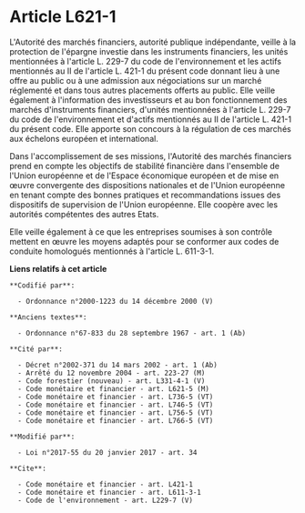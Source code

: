 # Article L621-1

L'Autorité des marchés financiers, autorité publique indépendante, veille à la protection de l'épargne investie dans les
instruments financiers, les unités mentionnées à l'article L. 229-7 du code de l'environnement et les actifs mentionnés au II
de l'article L. 421-1 du présent code donnant lieu à une offre au public ou à une admission aux négociations sur un marché
réglementé et dans tous autres placements offerts au public. Elle veille également à l'information des investisseurs et au
bon fonctionnement des marchés d'instruments financiers, d'unités mentionnées à l'article L. 229-7 du code de l'environnement
et d'actifs mentionnés au II de l'article L. 421-1 du présent code. Elle apporte son concours à la régulation de ces marchés
aux échelons européen et international. 

Dans l'accomplissement de ses missions, l'Autorité des marchés financiers prend en compte les objectifs de stabilité
financière dans l'ensemble de l'Union européenne et de l'Espace économique européen et de mise en œuvre convergente des
dispositions nationales et de l'Union européenne en tenant compte des bonnes pratiques et recommandations issues des
dispositifs de supervision de l'Union européenne. Elle coopère avec les autorités compétentes des autres Etats. 

Elle veille également à ce que les entreprises soumises à son contrôle mettent en œuvre les moyens adaptés pour se conformer
aux codes de conduite homologués mentionnés à l'article L. 611-3-1.

**Liens relatifs à cet article**

	**Codifié par**:

	  - Ordonnance n°2000-1223 du 14 décembre 2000 (V)

	**Anciens textes**:

	  - Ordonnance n°67-833 du 28 septembre 1967 - art. 1 (Ab)

	**Cité par**:

	  - Décret n°2002-371 du 14 mars 2002 - art. 1 (Ab)
	  - Arrêté du 12 novembre 2004 - art. 223-27 (M)
	  - Code forestier (nouveau) - art. L331-4-1 (V)
	  - Code monétaire et financier - art. L621-5 (M)
	  - Code monétaire et financier - art. L736-5 (VT)
	  - Code monétaire et financier - art. L746-5 (VT)
	  - Code monétaire et financier - art. L756-5 (VT)
	  - Code monétaire et financier - art. L766-5 (VT)

	**Modifié par**:

	  - Loi n°2017-55 du 20 janvier 2017 - art. 34

	**Cite**:

	  - Code monétaire et financier - art. L421-1
	  - Code monétaire et financier - art. L611-3-1
	  - Code de l'environnement - art. L229-7 (V)
